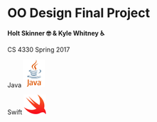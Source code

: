 # OO Design Final Project
**Holt Skinner 🤓 & Kyle Whitney ♿️**

CS 4330 Spring 2017

Java
<img src="JavaLogo.png" alt="Java" width="50">

Swift
<img src="SwiftLogo.png" alt="Swift" width="50">
